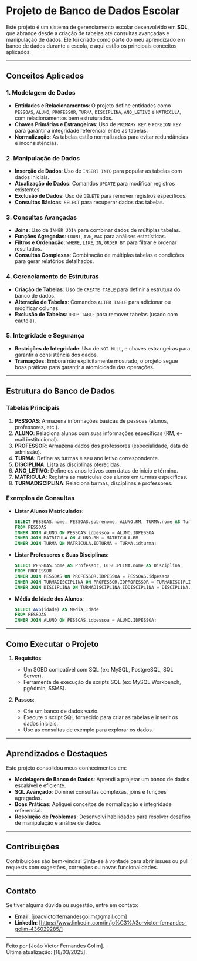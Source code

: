 # Projeto de Banco de Dados Escolar

Este projeto é um sistema de gerenciamento escolar desenvolvido em **SQL**, que abrange desde a criação de tabelas até consultas avançadas e manipulação de dados. Ele foi criado como parte do meu aprendizado em banco de dados durante a escola, e aqui estão os principais conceitos aplicados:

---

## **Conceitos Aplicados**

### 1. **Modelagem de Dados**
   - **Entidades e Relacionamentos**: O projeto define entidades como `PESSOAS`, `ALUNO`, `PROFESSOR`, `TURMA`, `DISCIPLINA`, `ANO_LETIVO` e `MATRICULA`, com relacionamentos bem estruturados.
   - **Chaves Primárias e Estrangeiras**: Uso de `PRIMARY KEY` e `FOREIGN KEY` para garantir a integridade referencial entre as tabelas.
   - **Normalização**: As tabelas estão normalizadas para evitar redundâncias e inconsistências.

### 2. **Manipulação de Dados**
   - **Inserção de Dados**: Uso de `INSERT INTO` para popular as tabelas com dados iniciais.
   - **Atualização de Dados**: Comandos `UPDATE` para modificar registros existentes.
   - **Exclusão de Dados**: Uso de `DELETE` para remover registros específicos.
   - **Consultas Básicas**: `SELECT` para recuperar dados das tabelas.

### 3. **Consultas Avançadas**
   - **Joins**: Uso de `INNER JOIN` para combinar dados de múltiplas tabelas.
   - **Funções Agregadas**: `COUNT`, `AVG`, `MAX` para análises estatísticas.
   - **Filtros e Ordenação**: `WHERE`, `LIKE`, `IN`, `ORDER BY` para filtrar e ordenar resultados.
   - **Consultas Complexas**: Combinação de múltiplas tabelas e condições para gerar relatórios detalhados.

### 4. **Gerenciamento de Estruturas**
   - **Criação de Tabelas**: Uso de `CREATE TABLE` para definir a estrutura do banco de dados.
   - **Alteração de Tabelas**: Comandos `ALTER TABLE` para adicionar ou modificar colunas.
   - **Exclusão de Tabelas**: `DROP TABLE` para remover tabelas (usado com cautela).

### 5. **Integridade e Segurança**
   - **Restrições de Integridade**: Uso de `NOT NULL`, e chaves estrangeiras para garantir a consistência dos dados.
   - **Transações**: Embora não explicitamente mostrado, o projeto segue boas práticas para garantir a atomicidade das operações.

---

## **Estrutura do Banco de Dados**

### Tabelas Principais
1. **PESSOAS**: Armazena informações básicas de pessoas (alunos, professores, etc.).
2. **ALUNO**: Relaciona alunos com suas informações específicas (RM, e-mail institucional).
3. **PROFESSOR**: Armazena dados dos professores (especialidade, data de admissão).
4. **TURMA**: Define as turmas e seu ano letivo correspondente.
5. **DISCIPLINA**: Lista as disciplinas oferecidas.
6. **ANO_LETIVO**: Define os anos letivos com datas de início e término.
7. **MATRICULA**: Registra as matrículas dos alunos em turmas específicas.
8. **TURMADISCIPLINA**: Relaciona turmas, disciplinas e professores.

### Exemplos de Consultas
- **Listar Alunos Matriculados**:
  ```sql
  SELECT PESSOAS.nome, PESSOAS.sobrenome, ALUNO.RM, TURMA.nome AS Turma
  FROM PESSOAS
  INNER JOIN ALUNO ON PESSOAS.idpessoa = ALUNO.IDPESSOA
  INNER JOIN MATRICULA ON ALUNO.RM = MATRICULA.RM
  INNER JOIN TURMA ON MATRICULA.IDTURMA = TURMA.idturma;
  ```

- **Listar Professores e Suas Disciplinas**:
  ```sql
  SELECT PESSOAS.nome AS Professor, DISCIPLINA.nome AS Disciplina
  FROM PROFESSOR
  INNER JOIN PESSOAS ON PROFESSOR.IDPESSOA = PESSOAS.idpessoa
  INNER JOIN TURMADISCIPLINA ON PROFESSOR.IDPROFESSOR = TURMADISCIPLINA.IDPROFESSOR
  INNER JOIN DISCIPLINA ON TURMADISCIPLINA.IDDISCIPLINA = DISCIPLINA.iddisciplina;
  ```

- **Média de Idade dos Alunos**:
  ```sql
  SELECT AVG(idade) AS Media_Idade
  FROM PESSOAS
  INNER JOIN ALUNO ON PESSOAS.idpessoa = ALUNO.IDPESSOA;
  ```

---

## **Como Executar o Projeto**

1. **Requisitos**:
   - Um SGBD compatível com SQL (ex: MySQL, PostgreSQL, SQL Server).
   - Ferramenta de execução de scripts SQL (ex: MySQL Workbench, pgAdmin, SSMS).

2. **Passos**:
   - Crie um banco de dados vazio.
   - Execute o script SQL fornecido para criar as tabelas e inserir os dados iniciais.
   - Use as consultas de exemplo para explorar os dados.

---

## **Aprendizados e Destaques**

Este projeto consolidou meus conhecimentos em:
- **Modelagem de Banco de Dados**: Aprendi a projetar um banco de dados escalável e eficiente.
- **SQL Avançado**: Dominei consultas complexas, joins e funções agregadas.
- **Boas Práticas**: Apliquei conceitos de normalização e integridade referencial.
- **Resolução de Problemas**: Desenvolvi habilidades para resolver desafios de manipulação e análise de dados.

---

## **Contribuições**

Contribuições são bem-vindas! Sinta-se à vontade para abrir issues ou pull requests com sugestões, correções ou novas funcionalidades.

---

## **Contato**

Se tiver alguma dúvida ou sugestão, entre em contato:
- **Email**: [joaovictorfernandesgolim@gmail.com]
- **LinkedIn**: [https://www.linkedin.com/in/jo%C3%A3o-victor-fernandes-golim-436029285/]

---

Feito por [João Victor Fernandes Golim].  
Última atualização: [18/03/2025].
